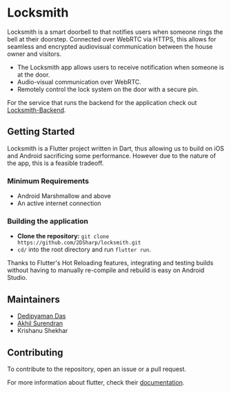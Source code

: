 # Locksmith

Locksmith is a smart doorbell to that notifies users when someone rings the bell at their doorstep. Connected over WebRTC via HTTPS, this allows for seamless and encrypted audiovisual communication between the house owner and visitors.

- The Locksmith app allows users to receive notification when someone is at the door.
- Audio-visual communication over WebRTC.
- Remotely control the lock system on the door with a secure pin.

For the service that runs the backend for the application check out [Locksmith-Backend](https://github.com/2DSharp/locksmith-backend).

## Getting Started

Locksmith is a Flutter project written in Dart, thus allowing us to build on iOS and Android sacrificing some performance.
However due to the nature of the app, this is a feasible tradeoff.

### Minimum Requirements
- Android Marshmallow and above
- An active internet connection

### Building the application

- **Clone the repository:** `git clone https://github.com/2DSharp/locksmith.git`
- `cd/` into the root directory and run `flutter run`.

Thanks to Flutter's Hot Reloading features, integrating and testing builds without having to manually re-compile and rebuild is easy on Android Studio.

## Maintainers
- [Dedipyaman Das](https://github.com/2dsharp)
- [Akhil Surendran](https://github.com/akhillllldev)
- Krishanu Shekhar

## Contributing
To contribute to the repository, open an issue or a pull request.

For more information about flutter, check their [documentation](https://flutter.io/).
